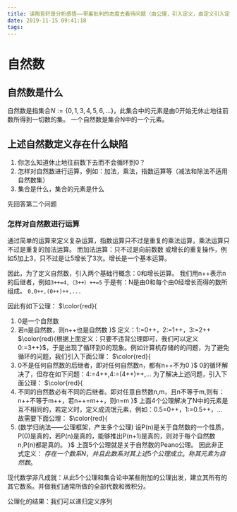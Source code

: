 ```yaml
---
title: 读陶哲轩是分析感悟——带着批判的态度去看待问题（由公理，引入定义，由定义引入定理）
date: 2019-11-15 09:41:18
tags:
---
```

# 自然数

## 自然数是什么
自然数是指集合$N:=\{0,1,3,4,5,6,\dots\}$，此集合中的元素是由0开始无休止地往前数所得到一切数的集。
一个自然数是集合N中的一个元素。

##  上述自然数定义存在什么缺陷
1. 你怎么知道休止地往前数下去而不会循环到0？
2. 怎样对自然数进行运算，例如：加法，乘法，指数运算等（减法和除法不适用自然数集）
3. 集合是什么，集合的元素是什么

先回答第二个问题
### 怎样对自然数进行运算
通过简单的运算来定义复杂运算，指数运算只不过是重复的乘法运算，乘法运算只不过是重复的加法运算。
而加法运算：只不过是向前数数 或增长的重复操作，例如5加上3，只不过是让5增长了3次。增长是一个基本运算。

因此，为了定义自然数，引入两个基础行概念：0和增长运算。 我们用n++表示n的后继者，例如`3++=4,（3++）++=5`
于是有：N是由0和每个由0经增长而得的数所组成。
`0,0++,(0++)++,...`

因此有如下公理：
$\color{red}{
1. 0是一个自然数
2. 若n是自然数，则n++也是自然数
}$
定义：1:=0++，2:=1++，3:=2++
$\color{red}{根据上面定义：只要不违背公理即可，我们可以定义0:=3++}$，于是出现了循环到0的现象。例如计算机存储的的问题，为了避免循环的问题，我们引入下面公理：
$\color{red}{
3. 0不是任何自然数的后继者，即对任何自然数n，都有n++不为0
}$
0的循环解决了，但存在如下问题：4:=4++,4:=(4++)++,...
为了解决上述问题，引入下面公理：
$\color{red}{
4. 不同的自然数必有不同的后继者。即对任意自然数n,m，且n不等于m,则有：n++不等于m++，若n++=m++，则n=m
}$
上面4个公理解决了N中的元素是互不相同的，若定义时，定义成流氓元素，例如：0.5=0++，1:=0.5++，...
故需要下面公理：
$\color{red}{
5. (数学归纳法——公理框架，产生多个公理) 设P(n)是关于自然数的一个性质，P(0)是真的，若P(n)是真的，能够推出P(n+1)是真的，则对于每个自然数n,P(n)都是真的。
}$
上面5个公理就是关于自然数的Peano公理。
因此非正式定义：
$存在一个数系N，并且此数系对其上述5个公理成立。称其元素为自然数。$

现代数学非凡成就：从此5个公理和集合论中某些附加的公理出发，建立其所有的其它数系。并做我们通常所做的全部代数和微积分。

公理化的结果：我们可以递归定义序列